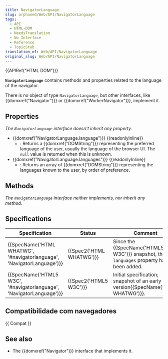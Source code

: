 ```yaml
---
title: NavigatorLanguage
slug: orphaned/Web/API/NavigatorLanguage
tags:
  - API
  - HTML-DOM
  - NeedsTranslation
  - No Interface
  - Reference
  - TopicStub
translation_of: Web/API/NavigatorLanguage
original_slug: Web/API/NavigatorLanguage
---
```

{{APIRef("HTML DOM")}}

**`NavigatorLanguage`** contains methods and properties related to the language of the navigator.

There is no object of type `NavigatorLanguage`, but other interfaces, like {{domxref("Navigator")}} or {{domxref("WorkerNavigator")}}, implement it.

## Properties

_The `NavigatorLanguage`_ _interface doesn't inherit any property._

- {{domxref("NavigatorLanguage.language")}} {{readonlyInline}}
  - : Returns a {{domxref("DOMString")}} representing the preferred language of the user, usually the language of the browser UI. The `null` value is returned when this is unknown.
- {{domxref("NavigatorLanguage.languages")}} {{readonlyInline}}
  - : Returns an array of {{domxref("DOMString")}} representing the languages known to the user, by order of preference.

## Methods

_The_ _`NavigatorLanguage`_ _interface neither implements, nor inherit any method._

## Specifications

| Specification                                                                                | Status                           | Comment                                                                                       |
| -------------------------------------------------------------------------------------------- | -------------------------------- | --------------------------------------------------------------------------------------------- |
| {{SpecName('HTML WHATWG', '#navigatorlanguage', 'NavigatorLanguage')}} | {{Spec2('HTML WHATWG')}} | Since the {{SpecName('HTML5 W3C')}} snapshot, the `languages` property has been added. |
| {{SpecName('HTML5 W3C', '#navigatorlanguage', 'NavigatorLanguage')}} | {{Spec2('HTML5 W3C')}}     | Initial specification; snapshot of an early version{{SpecName('HTML WHATWG')}}.      |

## Compatibilidade com navegadores

{{ Compat }}

## See also

- The {{domxref("Navigator")}} interface that implements it.
